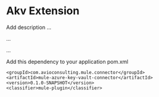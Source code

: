 # Akv Extension

Add description ...


...


...


Add this dependency to your application pom.xml

```
<groupId>com.avioconsulting.mule.connector</groupId>
<artifactId>mule-azure-key-vault-connector</artifactId>
<version>0.1.0-SNAPSHOT</version>
<classifier>mule-plugin</classifier>
```
